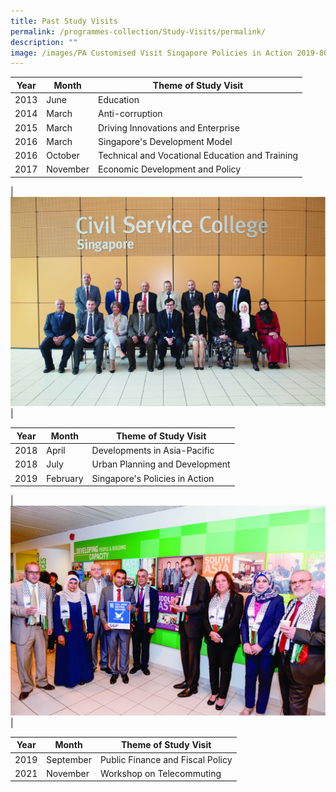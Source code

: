```yaml
---
title: Past Study Visits
permalink: /programmes-collection/Study-Visits/permalink/
description: ""
image: /images/PA Customised Visit Singapore Policies in Action 2019-80.jpg
---
```


| Year | Month| Theme of Study Visit |
| -------- | -------- | -------- |
| 2013    | June     | Education    |
| 2014    | March   | Anti-corruption |
| 2015    | March   | Driving Innovations and Enterprise |
| 2016    | March   | Singapore's Development Model |
| 2016    | October | Technical and Vocational Education and Training |
| 2017    | November | Economic Development and Policy|

|![Economic Development and Policy](/images/Study%20Visits/PA%20Customised%20Visit%202017-80.jpg)|

| Year | Month| Theme of Study Visit |
| -------- | -------- | -------- |
 | 2018 | April | Developments in Asia-Pacific |
  | 2018 | July | Urban Planning and Development |
  | 2019 | February | Singapore's Policies in Action |
 
| ![Singapore's Policies in Action](/images/Study%20Visits/PA%20Customised%20Visit%20Singapore%20Policies%20in%20Action%202019-80.jpg)|

| Year | Month| Theme of Study Visit |
| -------- | -------- | -------- |
| 2019 | September| Public Finance and Fiscal Policy|
| 2021 | November | Workshop on Telecommuting |